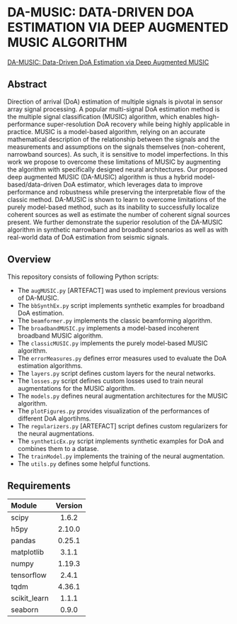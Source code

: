 # DA-MUSIC: DATA-DRIVEN DOA ESTIMATION VIA DEEP AUGMENTED MUSIC ALGORITHM

[DA-MUSIC: Data-Driven DoA Estimation via Deep Augmented MUSIC](https://ieeexplore.ieee.org/abstract/document/10266765)

## Abstract

Direction of arrival (DoA) estimation of multiple signals is pivotal in sensor array signal processing. A popular multi-signal DoA estimation method is the multiple signal classification (MUSIC) algorithm, which enables high-performance super-resolution DoA recovery while being highly applicable in practice. MUSIC is a model-based algorithm, relying on an accurate mathematical description of the relationship between the signals and the measurements and assumptions on the signals themselves (non-coherent, narrowband sources). As such, it is sensitive to model imperfections. In this work we propose to overcome these limitations of MUSIC by augmenting the algorithm with specifically designed neural architectures. Our proposed deep augmented MUSIC (DA-MUSIC) algorithm is thus a hybrid model-based/data-driven DoA estimator, which leverages data to improve performance and robustness while preserving the interpretable flow of the classic method. DA-MUSIC is shown to learn to overcome limitations of the purely model-based method, such as its inability to successfully localize coherent sources as well as estimate the number of coherent signal sources present. We further demonstrate the superior resolution of the DA-MUSIC algorithm in synthetic narrowband and broadband scenarios as well as with real-world data of DoA estimation from seismic signals.


## Overview

This repository consists of following Python scripts:
* The `augMUSIC.py` [ARTEFACT] was used to implement previous versions of DA-MUSIC.
* The `bbSynthEx.py` script implements synthetic examples for broadband DoA estimation.
* The `beamformer.py` implements the classic beamforming algorithm.
* The `broadbandMUSIC.py` implements a model-based incoherent broadband MUSIC algorithm.
* The `classicMUSIC.py` implements the purely model-based MUSIC algorithm.
* The `errorMeasures.py` defines error measures used to evaluate the DoA estimation algorithms.
* The `layers.py` script defines custom layers for the neural networks.
* The `losses.py` script defines custom losses used to train neural augmentations for the MUSIC algorithm.
* The `models.py` defines neural augmentation architectures for the MUSIC algorithm.
* The `plotFigures.py` provides visualization of the performances of different DoA algortihms.
* The `regularizers.py` [ARTEFACT] script defines custom regularizers for the neural augmentations.
* The `syntheticEx.py` script implements synthetic examples for DoA and combines them to a datase.
* The `trainModel.py` implements the training of the neural augmentation.
* The `utils.py` defines some helpful functions.


## Requirements

| Module | Version |
| :--- | :---: |
| scipy  | 1.6.2  |
| h5py  | 2.10.0 |
| pandas  | 0.25.1 |
| matplotlib  | 3.1.1 |
| numpy  | 1.19.3 |
| tensorflow  | 2.4.1 |
| tqdm  | 4.36.1 |
| scikit_learn | 1.1.1 |
| seaborn | 0.9.0 |
 

